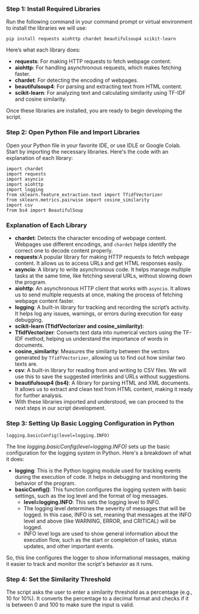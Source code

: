 ### Step 1: Install Required Libraries

Run the following command in your command prompt or virtual environment to install the libraries we will use:

    pip install requests aiohttp chardet beautifulsoup4 scikit-learn

Here’s what each library does:

*   **requests**: For making HTTP requests to fetch webpage content.
*   **aiohttp**: For handling asynchronous requests, which makes fetching faster.
*   **chardet**: For detecting the encoding of webpages.
*   **beautifulsoup4**: For parsing and extracting text from HTML content.
*   **scikit-learn**: For analyzing text and calculating similarity using TF-IDF and cosine similarity.

Once these libraries are installed, you are ready to begin developing the script.

### Step 2: Open Python File and Import Libraries

Open your Python file in your favorite IDE, or use IDLE or Google Colab. Start by importing the necessary libraries. Here's the code with an explanation of each library:

    import chardet
    import requests
    import asyncio
    import aiohttp
    import logging
    from sklearn.feature_extraction.text import TfidfVectorizer
    from sklearn.metrics.pairwise import cosine_similarity
    import csv
    from bs4 import BeautifulSoup

### Explanation of Each Library

*   **chardet**: Detects the character encoding of webpage content. Webpages use different encodings, and `chardet` helps identify the correct one to decode content properly.
*   **requests**:A popular library for making HTTP requests to fetch webpage content. It allows us to access URLs and get HTML responses easily.
*   **asyncio**: A library to write asynchronous code. It helps manage multiple tasks at the same time, like fetching several URLs, without slowing down the program.
*   **aiohttp**: An asynchronous HTTP client that works with `asyncio`. It allows us to send multiple requests at once, making the process of fetching webpage content faster.
*   **logging**: A built-in library for tracking and recording the script’s activity. It helps log any issues, warnings, or errors during execution for easy debugging.
*   **scikit-learn (TfidfVectorizer and cosine\_similarity)**:
*   **TfidfVectorizer**: Converts text data into numerical vectors using the TF-IDF method, helping us understand the importance of words in documents.
*   **cosine\_similarity**: Measures the similarity between the vectors generated by `TfidfVectorizer`, allowing us to find out how similar two texts are.
*   **csv**: A built-in library for reading from and writing to CSV files. We will use this to save the suggested interlinks and URLs without suggestions.
*   **beautifulsoup4 (bs4)**: A library for parsing HTML and XML documents. It allows us to extract and clean text from HTML content, making it ready for further analysis.
*   With these libraries imported and understood, we can proceed to the next steps in our script development.

### Step 3: Setting Up Basic Logging Configuration in Python

    logging.basicConfig(level=logging.INFO)

The line _logging.basicConfig(level=logging.INFO)_ sets up the basic configuration for the logging system in Python. Here's a breakdown of what it does:

*   **logging**: This is the Python logging module used for tracking events during the execution of code. It helps in debugging and monitoring the behavior of the program.
*   **basicConfig()**: This function configures the logging system with basic settings, such as the log level and the format of log messages.
    *   **level=logging.INFO**: This sets the logging level to INFO.
    *   The logging level determines the severity of messages that will be logged. In this case, INFO is set, meaning that messages at the INFO level and above (like WARNING, ERROR, and CRITICAL) will be logged.
    *   INFO level logs are used to show general information about the execution flow, such as the start or completion of tasks, status updates, and other important events.

So, this line configures the logger to show informational messages, making it easier to track and monitor the script's behavior as it runs.

### **Step 4: Set the Similarity Threshold**

The script asks the user to enter a similarity threshold as a percentage (e.g., 10 for 10%). It converts the percentage to a decimal format and checks if it is between 0 and 100 to make sure the input is valid.
